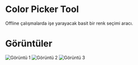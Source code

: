 # Color Picker Tool

Offline çalışmalarda işe yarayacak basit bir renk seçimi aracı.

# Görüntüler

![Görüntü 1](https://i.hizliresim.com/HXT5bR.png)
![Görüntü 2](https://i.hizliresim.com/WdDukm.png)
![Görüntü 3](https://i.hizliresim.com/fwLeGv.png)